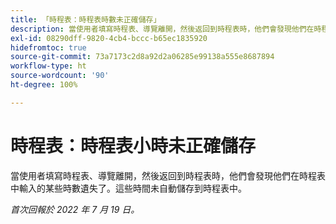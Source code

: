 ```yaml
---
title: 「時程表：時程表時數未正確儲存」
description: 當使用者填寫時程表、導覽離開，然後返回到時程表時，他們會發現他們在時程表中輸入的某些時數遺失了。這些時間未自動儲存到時程表中。
exl-id: 08290dff-9820-4cb4-bccc-b65ec1835920
hidefromtoc: true
source-git-commit: 73a7173c2d8a92d2a06285e99138a555e8687894
workflow-type: ht
source-wordcount: '90'
ht-degree: 100%

---
```


# 時程表：時程表小時未正確儲存

當使用者填寫時程表、導覽離開，然後返回到時程表時，他們會發現他們在時程表中輸入的某些時數遺失了。這些時間未自動儲存到時程表中。


_首次回報於 2022 年 7 月 19 日。_
